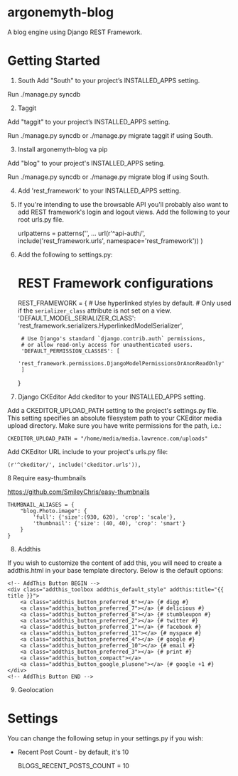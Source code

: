 argonemyth-blog
===============

A blog engine using Django REST Framework.

Getting Started
===============

1. South
Add "South" to your project’s INSTALLED_APPS setting.

Run ./manage.py syncdb


2. Taggit

Add "taggit" to your project’s INSTALLED_APPS setting.

Run ./manage.py syncdb or ./manage.py migrate taggit if using South.

3. Install argonemyth-blog va pip

Add "blog" to your project's INSTALLED_APPS seting.

Run ./manage.py syncdb or ./manage.py migrate blog if using South.

4. Add 'rest_framework' to your INSTALLED_APPS setting.

5. If you're intending to use the browsable API you'll probably also want to add REST framework's login and logout views. Add the following to your root urls.py file.

    urlpatterns = patterns('',
        ...
        url(r'^api-auth/', include('rest_framework.urls', namespace='rest_framework'))
    )

6. Add the following to settings.py:

    # REST Framework configurations
    REST_FRAMEWORK = { 
        # Use hyperlinked styles by default.
        # Only used if the `serializer_class` attribute is not set on a view.
        'DEFAULT_MODEL_SERIALIZER_CLASS':
            'rest_framework.serializers.HyperlinkedModelSerializer',

        # Use Django's standard `django.contrib.auth` permissions,
        # or allow read-only access for unauthenticated users.
        'DEFAULT_PERMISSION_CLASSES': [
            'rest_framework.permissions.DjangoModelPermissionsOrAnonReadOnly'
        ]   
    }

7. Django CKEditor
Add ckeditor to your INSTALLED_APPS setting.

Add a CKEDITOR_UPLOAD_PATH setting to the project's settings.py file. This setting specifies an absolute filesystem path to your CKEditor media upload directory. Make sure you have write permissions for the path, i.e.:

    CKEDITOR_UPLOAD_PATH = "/home/media/media.lawrence.com/uploads"

Add CKEditor URL include to your project's urls.py file:

    (r'^ckeditor/', include('ckeditor.urls')),

8 Require easy-thumbnails

https://github.com/SmileyChris/easy-thumbnails

    THUMBNAIL_ALIASES = { 
        "blog.Photo.image": {
            'full': {'size':(930, 620), 'crop': 'scale'},
            'thumbnail': {'size': (40, 40), 'crop': 'smart'}
        }   
    }


8. Addthis

If you wish to customize the content of add this, you will need to create a addthis.html in your base template directory. Below is the default options:

    <!-- AddThis Button BEGIN -->
    <div class="addthis_toolbox addthis_default_style" addthis:title="{{ title }}">
        <a class="addthis_button_preferred_6"></a> {# digg #}
        <a class="addthis_button_preferred_7"></a> {# delicious #}
        <a class="addthis_button_preferred_8"></a> {# stumbleupon #}
        <a class="addthis_button_preferred_2"></a> {# twitter #}
        <a class="addthis_button_preferred_1"></a> {# facebook #}
        <a class="addthis_button_preferred_11"></a> {# myspace #}
        <a class="addthis_button_preferred_4"></a> {# google #}
        <a class="addthis_button_preferred_10"></a> {# email #}
        <a class="addthis_button_preferred_3"></a> {# print #}
        <a class="addthis_button_compact"></a>
        <a class="addthis_button_google_plusone"></a> {# google +1 #}
    </div>  
    <!-- AddThis Button END -->

9. Geolocation



Settings
========
You can change the following setup in your settings.py if you wish:

* Recent Post Count - by default, it's 10

    BLOGS_RECENT_POSTS_COUNT = 10 
